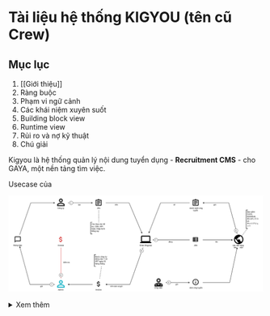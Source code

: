 # Tài liệu hệ thống KIGYOU (tên cũ Crew)


## Mục lục

1. [[Giới thiệu]]
2. Ràng buộc
3. Phạm vi ngữ cảnh
4. Các khái niệm xuyên suốt
5. Building block view
6. Runtime view
7. Rủi ro và nợ kỹ thuật
8. Chú giải


Kigyou là hệ thống quản lý nội dung tuyển dụng - **Recruitment CMS** - cho GAYA, một nền tảng tìm việc. 

Usecase của 

![](_assets/dang_tuyen_tren_crew.svg)


<details> 
	<summary>Xem thêm</summary> 
	<div class="image-container"> 
		<img src="_assets/dang_tuyen_tren_crew_annimated.svg" alt="Dang Tuyen Tren Crew" style="width: 100%;"> 
	</div> 
</details>




